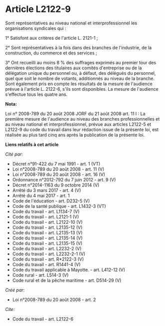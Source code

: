 # Article L2122-9

Sont représentatives au niveau national et interprofessionnel les organisations syndicales qui : 

1° Satisfont aux critères de l'article L. 2121-1 ; 

2° Sont représentatives à la fois dans des branches de l'industrie, de la construction, du commerce et des services ; 

3° Ont recueilli au moins 8 % des suffrages exprimés au premier tour des dernières élections des titulaires aux comités
d'entreprise ou de la délégation unique du personnel ou, à défaut, des délégués du personnel, quel que soit le nombre de
votants, additionnés au niveau de la branche. Sont également pris en compte les résultats de la mesure de l'audience prévue à
l'article L. 2122-6, s'ils sont disponibles. La mesure de l'audience s'effectue tous les quatre ans.

**Nota:**

Loi n° 2008-789 du 20 août 2008 JORF du 21 août 2008 art. 11 I : La première mesure de l'audience au niveau des branches
professionnelles et au niveau national et interprofessionnel, prévue aux articles L2122-5 et L2122-9 du code du travail dans
leur rédaction issue de la présente loi, est réalisée au plus tard cinq ans après la publication de la présente loi.

**Liens relatifs à cet article**

_Cité par_:

  - Décret n°91-422 du 7 mai 1991 - art. 1 (VT)
  - Loi n°2008-789 du 20 août 2008 - art. 11 (V)
  - Loi n°2008-789 du 20 août 2008 - art. 16 (V)
  - Ordonnance n°2012-792 du 7 juin 2012 - art. 9 (V)
  - Décret n°2014-1163 du 9 octobre 2014 (V)
  - Arrêté du 3 mars 2017 - art. 4 (V)
  - Arrêté du 4 mai 2017 - art. 1
  - Code de l'éducation - art. D232-5 (V)
  - Code de la santé publique - art. L1432-3 (VT)
  - Code du travail - art. L1134-7 (V)
  - Code du travail - art. L2121-1 (V)
  - Code du travail - art. L2122-10 (V)
  - Code du travail - art. L2135-12 (V)
  - Code du travail - art. L2135-13 (V)
  - Code du travail - art. L2135-14 (V)
  - Code du travail - art. L2135-15 (V)
  - Code du travail - art. L2232-2 (V)
  - Code du travail - art. L2232-2-1 (V)
  - Code du travail - art. R*2122-3 (V)
  - Code du travail - art. R1441-4 (V)
  - Code du travail applicable à Mayotte. - art. L412-12 (V)
  - Code rural - art. L514-3 (V)
  - Code rural et de la pêche maritime - art. D514-29 (V)

_Créé par_:

  - Loi n°2008-789 du 20 août 2008 - art. 2

_Cite_:

  - Code du travail - art. L2122-6
